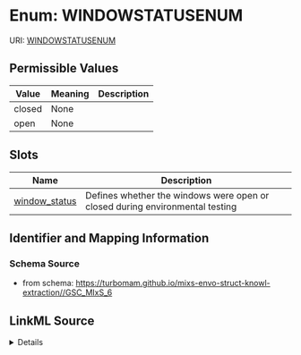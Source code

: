 # Enum: WINDOWSTATUSENUM



URI: [WINDOWSTATUSENUM](WINDOWSTATUSENUM)

## Permissible Values

| Value | Meaning | Description |
| --- | --- | --- |
| closed | None |  |
| open | None |  |




## Slots

| Name | Description |
| ---  | --- |
| [window_status](window_status.md) | Defines whether the windows were open or closed during environmental testing |






## Identifier and Mapping Information







### Schema Source


* from schema: https://turbomam.github.io/mixs-envo-struct-knowl-extraction//GSC_MIxS_6




## LinkML Source

<details>
```yaml
name: WINDOW_STATUS_ENUM
from_schema: https://turbomam.github.io/mixs-envo-struct-knowl-extraction//GSC_MIxS_6
rank: 1000
permissible_values:
  closed:
    text: closed
  open:
    text: open

```
</details>
